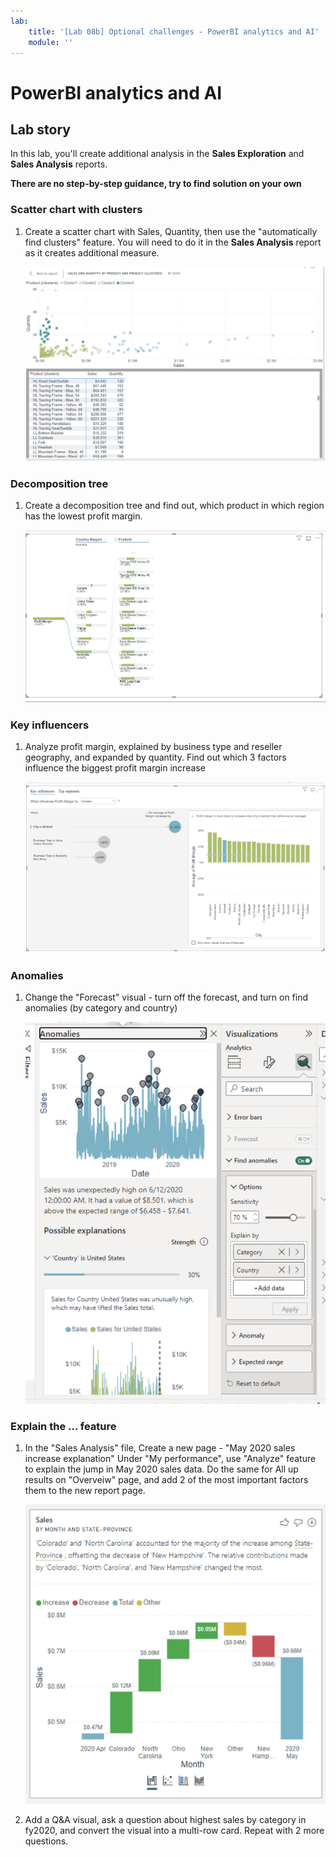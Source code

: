 ```yaml
---
lab:
    title: '[Lab 08b] Optional challenges - PowerBI analytics and AI'
    module: ''
---
```



# **PowerBI analytics and AI**

## **Lab story**

In this lab, you'll create additional analysis in the **Sales Exploration** and **Sales Analysis** reports.


**There are no step-by-step guidance, try to find solution on your own**


### **Scatter chart with clusters**

1. Create a scatter chart with Sales, Quantity, then use the "automatically find clusters" feature. You will need to do it in the **Sales Analysis** report as it creates additional measure.

    ![img](../Image/04_04.png)

### **Decomposition tree**

1. Create a decomposition tree and find out, which product in which region has the lowest profit margin. 

    ![img](../Image/04_05.png)

### **Key influencers**

1. Analyze profit margin, explained by business type and reseller geography, and expanded by quantity. 
Find out which 3 factors influence the biggest profit margin increase

    ![img](../Image/04_06.png)

### **Anomalies**

1. Change the "Forecast" visual - turn off the forecast, and turn on find anomalies (by category and country)

    ![img](../Image/04_08.png)

### **Explain the ... feature**

1. In the "Sales Analysis" file, Create a new page - "May 2020 sales increase explanation"
Under "My performance", use "Analyze" feature to explain the jump in May 2020 sales data. Do the same for All up results on "Overveiw" page, and add 2 of the most important factors them to the new report page.

    ![img](../Image/04_07.png)

1. Add a Q&A visual, ask a question about highest sales by category in fy2020, and convert the visual into a multi-row card. Repeat with 2 more questions.

